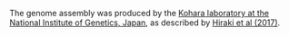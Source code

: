[//]: # (Created by ./bin/manage_files.pl from ./species/Diploscapter_coronatus/PRJDB3143/Diploscapter_coronatus_PRJDB3143.assembly.html on Thu Jun 11 13:43:55 2020)
The genome assembly was produced by the [Kohara laboratory at the National Institute of Genetics, Japan](https://www.nig.ac.jp/nig/), as described by [Hiraki et al (2017)](https://www.ncbi.nlm.nih.gov/pubmed/28646875).
